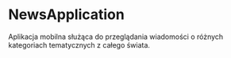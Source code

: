 # NewsApplication
Aplikacja mobilna służąca do przeglądania wiadomości o różnych kategoriach tematycznych z całego świata.
